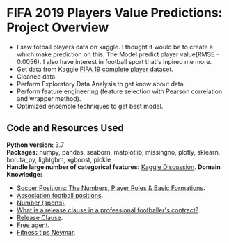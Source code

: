 # FIFA 2019 Players Value Predictions: Project Overview
* I saw fotball players data on kaggle. I thought it would be to create a which make prediction on this. The Model predict player value(RMSE - 0.0056). I also have interest in football sport that's inpired me more.
* Get data from Kaggle [FIFA 19 complete player dataset](https://www.kaggle.com/karangadiya/fifa19).
* Cleaned data.
* Perform Exploratory Data Analysis to get know about data.
* Perform feature engineering (feature selection with Pearson correlation and wrapper method).
* Optimized ensemble techniques to get best model.
## Code and Resources Used
**Python version:** 3.7 <br>
**Packages:** numpy, pandas, seaborn, matplotlib, missingno, plotly, sklearn, boruta_py, lightgbm, xgboost, pickle <br>
**Handle large number of categorical features:** [Kaggle Discussion](https://www.kaggle.com/getting-started/37489).
**Domain Knowledge:** 
* [Soccer Positions: The Numbers, Player Roles & Basic Formations](https://protips.dickssportinggoods.com/sports-and-activities/soccer/soccer-positions-the-numbers-player-roles-basic-formations).
* [Association football positions](https://en.wikipedia.org/wiki/Association_football_positions).
* [Number (sports)](https://en.wikipedia.org/wiki/Number_(sports)).
* [What is a release clause in a professional footballer's contract?](https://www.quora.com/What-is-a-release-clause-in-a-professional-footballers-contract).
* [Release Clause](https://fifacareermodetips.com/fifa-18-transfer-guide/release-clause/).
* [Free agent](https://en.wikipedia.org/wiki/Free_agent).
* [Fitness tips Neymar](https://en.wikipedia.org/wiki/Free_agent).
